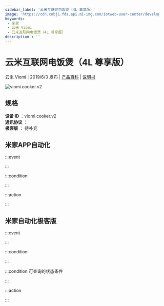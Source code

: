 ```yaml
---
sidebar_label: '云米互联网电饭煲（4L 尊享版）'
image: 'https://cdn.cnbj1.fds.api.mi-img.com/iotweb-user-center/developer_1678870988595PBFd3hME.png?GalaxyAccessKeyId=AKVGLQWBOVIRQ3XLEW&Expires=9223372036854775807&Signature=XdC01LjRlJVUwJ+EihFQnRwyphw='
keywords: 
 - 米家
 - 云米 Viomi
 - 云米互联网电饭煲（4L 尊享版）
description : ''
---
```

# 云米互联网电饭煲（4L 尊享版）

云米 Viomi | 2019/6/3 发布 | [产品百科](https://home.mi.com/webapp/content/baike/product/index.html?model=viomi.cooker.v2/) | [说明书](https://home.mi.com/views/introduction.html?model=viomi.cooker.v2&region=cn)

![viomi.cooker.v2](https://cdn.cnbj1.fds.api.mi-img.com/iotweb-user-center/developer_1678870988595PBFd3hME.png?GalaxyAccessKeyId=AKVGLQWBOVIRQ3XLEW&Expires=9223372036854775807&Signature=XdC01LjRlJVUwJ+EihFQnRwyphw=)

## 规格  
> 
**设备 ID** ：viomi.cooker.v2  
**通讯协议** ：  
**极客版**  ： 待补充 


## 米家APP自动化  

:::event  

:::

:::condition  

:::

:::action   

:::

## 米家自动化极客版  

:::event  

:::

:::condition  

:::

:::condition 可查询的状态条件  

:::

:::action  

:::

        
